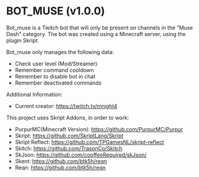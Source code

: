 # BOT_MUSE (v1.0.0)
Bot_muse is a Twitch bot that will only be present on channels in the "Muse Dash" category.
The bot was created using a Minecraft server, using the plugin Skript.

Bot_muse only manages the following data:
- Check user level (Mod/Streamer)
- Remember command cooldown
- Remember to disable bot in chat
- Remember deactivated commands



Additional Information:
- Current creator: https://twitch.tv/mnight4

This project uses Skript Addons, in order to work:
- PurpurMC(Minecraft Version): https://github.com/PurpurMC/Purpur
- Skript: https://github.com/SkriptLang/Skript
- Skript Reflect: https://github.com/TPGamesNL/skript-reflect
- Skitch: https://github.com/TrasonCo/Skitch
- SkJson: https://github.com/cooffeeRequired/skJson/
- Skent: https://github.com/btk5h/reqn
- Reqn: https://github.com/btk5h/reqn

